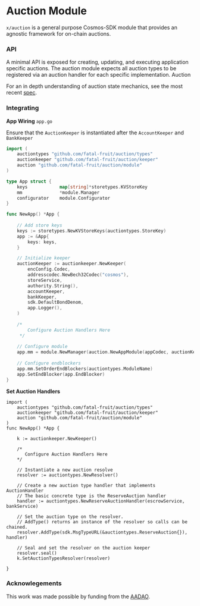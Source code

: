 # Auction Module

`x/auction` is a general purpose Cosmos-SDK module that provides an agnostic framework for on-chain auctions.  

### API

A minimal API is exposed for creating, updating, and executing application specific auctions. The auction module expects all auction types to be registered via an auction handler for each specific implementation.
Auction 

For an in depth understanding of auction state mechanics, see the most recent [spec](/spec/spec_v2.md).

### Integrating

**App Wiring**
`app.go`

Ensure that the `AuctionKeeper` is instantiated after the `AccountKeeper` and `BankKeeper`
```go
import (
	auctiontypes "github.com/fatal-fruit/auction/types"
	auctionkeeper "github.com/fatal-fruit/auction/keeper"
	auction "github.com/fatal-fruit/auction/module"
)

type App struct {
    keys            map[string]*storetypes.KVStoreKey
    mm              *module.Manager
    configurator    module.Configurator
}

func NewApp() *App {
	
    // Add store keys
    keys := storetypes.NewKVStoreKeys(auctiontypes.StoreKey)
    app := &App{
        keys: keys,
    }

    // Initialize keeper
    auctionKeeper := auctionkeeper.NewKeeper(
        encConfig.Codec,
        addresscodec.NewBech32Codec("cosmos"),
        storeService,
        authority.String(),
        accountKeeper,
        bankKeeper,
        sdk.DefaultBondDenom,
        app.Logger(),
    )
	
    /*
        Configure Auction Handlers Here
     */
    
    // Configure module
    app.mm = module.NewManager(auction.NewAppModule(appCodec, auctionKeeper))
    
    // Configure endblockers
    app.mm.SetOrderEndBlockers(auctiontypes.ModuleName)
    app.SetEndBlocker(app.EndBlocker)	
}

```

**Set Auction Handlers**

```golang
import (
    auctiontypes "github.com/fatal-fruit/auction/types"
    auctionkeeper "github.com/fatal-fruit/auction/keeper"
    auction "github.com/fatal-fruit/auction/module"
)
func NewApp() *App {
	
    k := auctionkeeper.NewKeeper()

    /*
       Configure Auction Handlers Here
    */
	
    // Instantiate a new auction resolve
    resolver := auctiontypes.NewResolver()
	
    // Create a new auction type handler that implements AuctionHandler
    // The basic concrete type is the ReserveAuction handler
    handler := auctiontypes.NewReserveAuctionHandler(escrowService, bankService)
    
    // Set the auction type on the resolver. 
    // AddType() returns an instance of the resolver so calls can be chained. 
    resolver.AddType(sdk.MsgTypeURL(&auctiontypes.ReserveAuction{}), handler)
	
    // Seal and set the resolver on the auction keeper
    resolver.seal()
    k.SetAuctionTypesResolver(resolver)

}
```

### Acknowlegements
This work was made possible by funding from the [AADAO](https://www.atomaccelerator.com/).